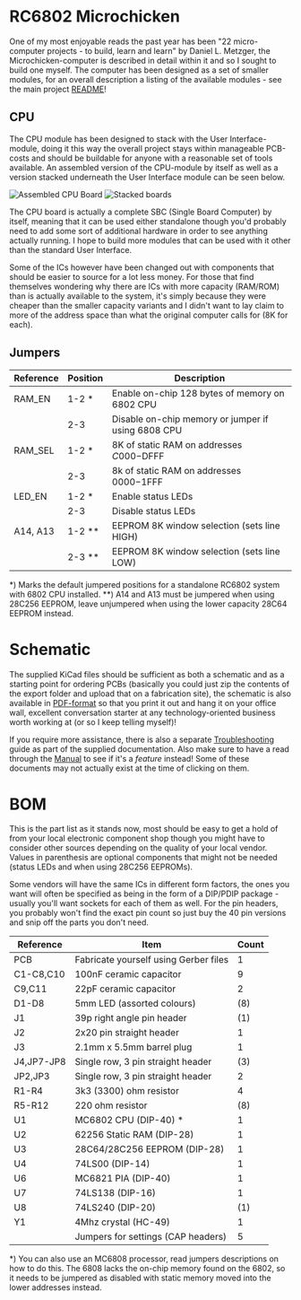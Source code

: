 # RC6802 Microchicken

One of my most enjoyable reads the past year has been "22 micro-computer projects - to build, learn and learn" by Daniel L. Metzger, the Microchicken-computer is described in detail within it and so I sought to build one myself. The computer has been designed as a set of smaller modules, for an overall description a listing of the available modules - see the main project [README](https://github.com/tebl/RC6802-Microchicken)!

## CPU
The CPU module has been designed to stack with the User Interface-module, doing it this way the overall project stays within manageable PCB-costs and should be buildable for anyone with a reasonable set of tools available. An assembled version of the CPU-module by itself as well as a version stacked underneath the User Interface module can be seen below.

![Assembled CPU Board](https://github.com/tebl/RC6802-Microchicken/raw/master/gallery/2019-11-25%2019.54.03.jpg)
![Stacked boards](https://github.com/tebl/RC6802-Microchicken/raw/master/gallery/2019-11-25%2020.13.31.jpg)

The CPU board is actually a complete SBC (Single Board Computer) by itself, meaning that it can be used either standalone though you'd probably need to add some sort of additional hardware in order to see anything actually running. I hope to build more modules that can be used with it other than the standard User Interface. 

Some of the ICs however have been changed out with components that should be easier to source for a lot less money. For those that find themselves wondering why there are ICs with more capacity (RAM/ROM) than is actually available to the system, it's simply because they were cheaper than the smaller capacity variants and I didn't want to lay claim to more of the address space than what the original computer calls for (8K for each).

## Jumpers
| Reference | Position | Description                                        |
| --------- | -------- | -------------------------------------------------- |
| RAM_EN    | 1-2 *    | Enable on-chip 128 bytes of memory on 6802 CPU     |
|           | 2-3      | Disable on-chip memory or jumper if using 6808 CPU |
| RAM_SEL   | 1-2 *    | 8K of static RAM on addresses $C000-$DFFF          |
|           | 2-3      | 8k of static RAM on addresses $0000-$1FFF          |
| LED_EN    | 1-2 *    | Enable status LEDs                                 |
|           | 2-3      | Disable status LEDs                                |
| A14, A13  | 1-2 **   | EEPROM 8K window selection (sets line HIGH)        |
|           | 2-3 **   | EEPROM 8K window selection (sets line LOW)         |

*) Marks the default jumpered positions for a standalone RC6802 system with 6802 CPU installed.
**) A14 and A13 must be jumpered when using 28C256 EEPROM, leave unjumpered when using the lower capacity 28C64 EEPROM instead.


# Schematic
The supplied KiCad files should be sufficient as both a schematic and as a starting point for ordering PCBs (basically you could just zip the contents of the export folder and upload that on a fabrication site), the schematic is also available in [PDF-format](https://github.com/tebl/RC6802-Microchicken/raw/master/RC6802%20CPU/export/RC6802%20CPU.pdf) so that you print it out and hang it on your office wall, excellent conversation starter at any technology-oriented business worth working at (or so I keep telling myself)!

If you require more assistance, there is also a separate [Troubleshooting](https://github.com/tebl/RC6802-Microchicken/blob/master/Troubleshooting.md) guide as part of the supplied documentation. Also make sure to have a read through the [Manual](https://github.com/tebl/RC6802-Microchicken/blob/master/Manual.md) to see if it's a *feature* instead! Some of these documents may not actually exist at the time of clicking on them.


# BOM
This is the part list as it stands now, most should be easy to get a hold of from your local electronic component shop though you might have to consider other sources depending on the quality of your local vendor. Values in parenthesis are optional components that might not be needed (status LEDs and when using 28C256 EEPROMs).

Some vendors will have the same ICs in different form factors, the ones you want will often be specified as being in the form of a DIP/PDIP package - usually you'll want sockets for each of them as well. For the pin headers, you probably won't find the exact pin count so just buy the 40 pin versions and snip off the parts you don't need.

| Reference    | Item                                  | Count |
| ------------ | ------------------------------------- | ----- |
| PCB          | Fabricate yourself using Gerber files |     1 |
| C1-C8,C10    | 100nF ceramic capacitor               |     9 |
| C9,C11       | 22pF ceramic capacitor                |     2 |
| D1-D8        | 5mm LED (assorted colours)            |    (8)|
| J1           | 39p right angle pin header            |    (1)|
| J2           | 2x20 pin straight header              |     1 |
| J3           | 2.1mm x 5.5mm barrel plug             |     1 |
| J4,JP7-JP8   | Single row, 3 pin straight  header    |    (3)|
| JP2,JP3      | Single row, 3 pin straight  header    |     2 |
| R1-R4        | 3k3 (3300) ohm resistor               |     4 |
| R5-R12       | 220 ohm resistor                      |    (8)|
| U1           | MC6802 CPU (DIP-40) *                 |     1 |
| U2           | 62256 Static RAM (DIP-28)             |     1 |
| U3           | 28C64/28C256 EEPROM (DIP-28)          |     1 |
| U4           | 74LS00 (DIP-14)                       |     1 |
| U6           | MC6821 PIA (DIP-40)                   |     1 |
| U7           | 74LS138 (DIP-16)                      |     1 |
| U8           | 74LS240 (DIP-20)                      |    (1)|
| Y1           | 4Mhz crystal (HC-49)                  |     1 |
|              | Jumpers for settings (CAP headers)    |     5 |

*) You can also use an MC6808 processor, read jumpers descriptions on how to do this. The 6808 lacks the on-chip memory found on the 6802, so it needs to be jumpered as disabled with static memory moved into the lower addresses instead.

